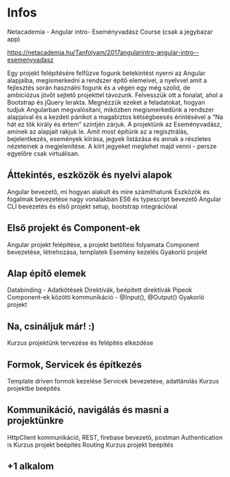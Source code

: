 ﻿
# Infos
Netacademia - Angular intro- Eseményvadász Course (csak a jegybazar app)


https://netacademia.hu/Tanfolyam/2017angularintro-angular-intro--esemenyvadasz


Egy projekt felépítésére felfűzve fogunk betekintést nyerni az Angular alapjaiba, megismerkedni a rendszer építő elemeivel, a nyelvvel amit a fejlesztés során használni fogunk és a végén egy még szolid, de ambiciózus jövőt sejtető projekttel távozunk.
Felvesszük ott a fonalat, ahol a Bootstrap és jQuery lerakta. Megnézzük ezeket a feladatokat, hogyan tudjuk Angularban megvalósítani, miközben megismerkedünk a rendszer alapjaival és a kezdeti pánikot a magabiztos kétségbeesés érintésével a “Na hát ez tök király és értem” szintjén zárjuk.
A projektünk az Eseményvadász, aminek az alapjait rakjuk le. Amit most építünk az a regisztrálás, bejelentkezés, események kiírása, jegyek listázása és annak a részletes nézeteinek a megjelenítése. A kiírt jegyeket meglehet majd venni - persze egyelőre csak virtuálisan.

## Áttekintés, eszközök és nyelvi alapok
Angular bevezető, mi hogyan alakult és mire számíthatunk 
Eszközök és fogalmak bevezetése nagy vonalakban
ES6 és typescript bevezető
Angular CLI bevezetés és első projekt setup, bootstrap integrációval

## Első projekt és Component-ek
Angular projekt felépítése, a projekt betöltési folyamata
Component bevezetése, létrehozása, templatek
Esemény kezelés
Gyakorló projekt

## Alap építő elemek
Databinding - Adatkötések
Direktívák, beépített direktívák
Pipeok
Component-ek közötti kommunikáció - @Input(), @Output()
Gyakorló projekt

## Na, csináljuk már! :)
Kurzus projektünk tervezése és felépítés elkezdése

## Formok, Servicek és építkezés
Template driven formok kezelése
Servicek bevezetése, adattárolás
Kurzus projektbe beépítés

##  Kommunikáció, navigálás és masni a projektünkre
HttpClient kommunikáció, REST, firebase bevezető, postman
Authentication is
Kurzus projekt beépítés
Routing
Kurzus projekt beépítés

## +1 alkalom

